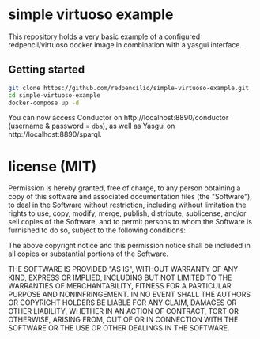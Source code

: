 # simple virtuoso example
This repository holds a very basic example of a configured redpencil/virtuoso docker image in combination with a yasgui interface.

## Getting started
```bash
git clone https://github.com/redpencilio/simple-virtuoso-example.git
cd simple-virtuoso-example
docker-compose up -d
```

You can now access Conductor on http://localhost:8890/conductor (username & password = `dba`), as well as Yasgui on http://localhost:8890/sparql.

# license (MIT)
Permission is hereby granted, free of charge, to any person obtaining a copy
of this software and associated documentation files (the "Software"), to deal
in the Software without restriction, including without limitation the rights
to use, copy, modify, merge, publish, distribute, sublicense, and/or sell
copies of the Software, and to permit persons to whom the Software is
furnished to do so, subject to the following conditions:

The above copyright notice and this permission notice shall be included in all
copies or substantial portions of the Software.

THE SOFTWARE IS PROVIDED "AS IS", WITHOUT WARRANTY OF ANY KIND, EXPRESS OR
IMPLIED, INCLUDING BUT NOT LIMITED TO THE WARRANTIES OF MERCHANTABILITY,
FITNESS FOR A PARTICULAR PURPOSE AND NONINFRINGEMENT. IN NO EVENT SHALL THE
AUTHORS OR COPYRIGHT HOLDERS BE LIABLE FOR ANY CLAIM, DAMAGES OR OTHER
LIABILITY, WHETHER IN AN ACTION OF CONTRACT, TORT OR OTHERWISE, ARISING FROM,
OUT OF OR IN CONNECTION WITH THE SOFTWARE OR THE USE OR OTHER DEALINGS IN THE
SOFTWARE.
